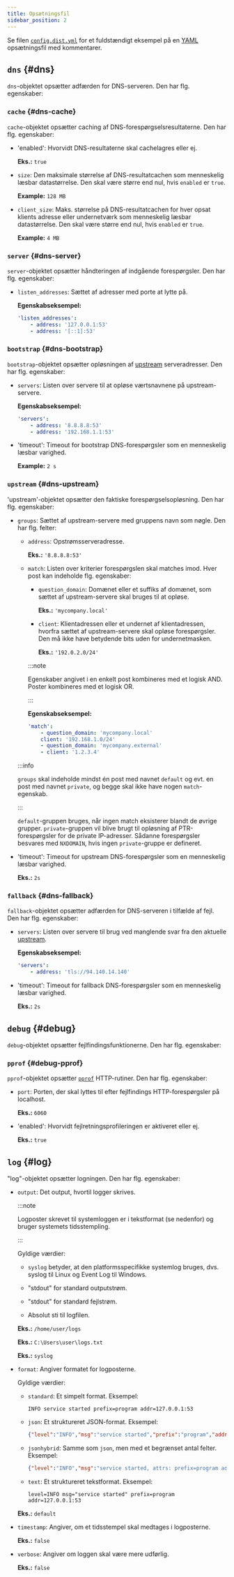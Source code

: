 ```yaml
---
title: Opsætningsfil
sidebar_position: 2
---
```


<!-- markdownlint-configure-file {"ul-indent":{"indent":4,"start_indent":2,"start_indented":true}} -->

Se filen [`config.dist.yml`][dist] for et fuldstændigt eksempel på en [YAML][yaml] opsætningsfil med kommentarer.

<!--
    TODO(a.garipov): Find ways to add IDs to individual list items.
-->

[dist]: https://github.com/AdguardTeam/AdGuardDNSClient/blob/master/config.dist.yaml
[yaml]: https://yaml.org/

## `dns` {#dns}

`dns`-objektet opsætter adfærden for DNS-serveren. Den har flg. egenskaber:

### `cache` {#dns-cache}

`cache`-objektet opsætter caching af DNS-forespørgselsresultaterne. Den har flg. egenskaber:

- 'enabled': Hvorvidt DNS-resultaterne skal cachelagres eller ej.

  **Eks.:** `true`

- `size`: Den maksimale størrelse af DNS-resultatcachen som menneskelig læsbar datastørrelse. Den skal være større end nul, hvis `enabled` er `true`.

  **Example:** `128 MB`

- `client_size`: Maks. størrelse på DNS-resultatcachen for hver opsat klients adresse eller undernetværk som menneskelig læsbar datastørrelse. Den skal være større end nul, hvis `enabled` er `true`.

  **Example:** `4 MB`

### `server` {#dns-server}

`server`-objektet opsætter håndteringen af indgående forespørgsler. Den har flg. egenskaber:

- `listen_addresses`: Sættet af adresser med porte at lytte på.

  **Egenskabseksempel:**

  ```yaml
  'listen_addresses':
      - address: '127.0.0.1:53'
      - address: '[::1]:53'
  ```

### `bootstrap` {#dns-bootstrap}

`bootstrap`-objektet opsætter opløsningen af [upstream](#dns-upstream) serveradresser. Den har flg. egenskaber:

- `servers`: Listen over servere til at opløse værtsnavnene på upstream-servere.

  **Egenskabseksempel:**

  ```yaml
  'servers':
      - address: '8.8.8.8:53'
      - address: '192.168.1.1:53'
  ```

- 'timeout': Timeout for bootstrap DNS-forespørgsler som en menneskelig læsbar varighed.

  **Example:** `2 s`

### `upstream` {#dns-upstream}

'upstream'-objektet opsætter den faktiske forespørgselsopløsning. Den har flg. egenskaber:

- `groups`: Sættet af upstream-servere med gruppens navn som nøgle. Den har flg. felter:

  - `address`: Opstrømsserveradresse.

    **Eks.:** `'8.8.8.8:53'`

  - `match`: Listen over kriterier forespørgslen skal matches imod. Hver post kan indeholde flg. egenskaber:

    - `question_domain`: Domænet eller et suffiks af domænet, som sættet af upstream-servere skal bruges til at opløse.

      **Eks.:** `'mycompany.local'`

    - `client`: Klientadressen eller et undernet af klientadressen, hvorfra sættet af upstream-servere skal opløse forespørgsler. Den må ikke have betydende bits uden for undernetmasken.

      **Eks.:** `'192.0.2.0/24'`

    :::note

    Egenskaber angivet i en enkelt post kombineres med et logisk AND. Poster kombineres med et logisk OR.

    :::

    **Egenskabseksempel:**

    ```yaml
    'match':
        - question_domain: 'mycompany.local'
        client: '192.168.1.0/24'
        - question_domain: 'mycompany.external'
        - client: '1.2.3.4'
    ```

  :::info

  `groups` skal indeholde mindst én post med navnet `default` og evt. en post med navnet `private`, og begge skal ikke have nogen `match`-egenskab.

  :::

  `default`-gruppen bruges, når ingen match eksisterer blandt de øvrige grupper. `private`-gruppen vil blive brugt til opløsning af PTR-forespørgsler for de private IP-adresser. Sådanne forespørgsler besvares med `NXDOMAIN`, hvis ingen `private`-gruppe er defineret.

- 'timeout': Timeout for upstream DNS-forespørgsler som en menneskelig læsbar varighed.

  **Eks.:** `2s`

### `fallback` {#dns-fallback}

`fallback`-objektet opsætter adfærden for DNS-serveren i tilfælde af fejl. Den har flg. egenskaber:

- `servers`: Listen over servere til brug ved manglende svar fra den aktuelle [upstream](#dns-upstream).

  **Egenskabseksempel:**

  ```yaml
  'servers':
      - address: 'tls://94.140.14.140'
  ```

- 'timeout': Timeout for fallback DNS-forespørgsler som en menneskelig læsbar varighed.

  **Eks.:** `2s`

## `debug` {#debug}

`debug`-objektet opsætter fejlfindingsfunktionerne. Den har flg. egenskaber:

### `pprof` {#debug-pprof}

`pprof`-objektet opsætter [`pprof`][pkg-pprof] HTTP-rutiner. Den har flg. egenskaber:

- `port`: Porten, der skal lyttes til efter fejlfindings HTTP-forespørgsler på localhost.

  **Eks.:** `6060`

- 'enabled': Hvorvidt fejlretningsprofileringen er aktiveret eller ej.

  **Eks.:** `true`

[pkg-pprof]: https://golang.org/pkg/net/http/pprof

## `log` {#log}

"log"-objektet opsætter logningen. Den har flg. egenskaber:

- `output`: Det output, hvortil logger skrives.

  :::note

  Logposter skrevet til systemloggen er i tekstformat (se nedenfor) og bruger systemets tidsstempling.

  :::

  Gyldige værdier:

  - `syslog` betyder, at den platformsspecifikke systemlog bruges, dvs. syslog til Linux og Event Log til Windows.

  - "stdout" for standard outputstrøm.

  - "stdout" for standard fejlstrøm.

  - Absolut sti til logfilen.

  **Eks.:** `/home/user/logs`

  **Eks.:** `C:\Users\user\logs.txt`

  **Eks.:** `syslog`

- `format`: Angiver formatet for logposterne.

  Gyldige værdier:

  - `standard`: Et simpelt format. Eksempel:

    ```none
    INFO service started prefix=program addr=127.0.0.1:53
    ```

  - `json`: Et struktureret JSON-format. Eksempel:

    ```json
    {"level":"INFO","msg":"service started","prefix":"program","addr":"127.0.0.1:53"}
    ```

  - `jsonhybrid`: Samme som `json`, men med et begrænset antal felter. Eksempel:

    ```json
    {"level":"INFO","msg":"service started, attrs: prefix=program addr=127.0.0.1:53"}
    ```

  - `text`: Et struktureret tekstformat. Eksempel:

    ```none
    level=INFO msg="service started" prefix=program addr=127.0.0.1:53
    ```

  **Eks.:** `default`

- `timestamp`: Angiver, om et tidsstempel skal medtages i logposterne.

  **Eks.:** `false`

- `verbose`: Angiver om loggen skal være mere udførlig.

  **Eks.:** `false`
